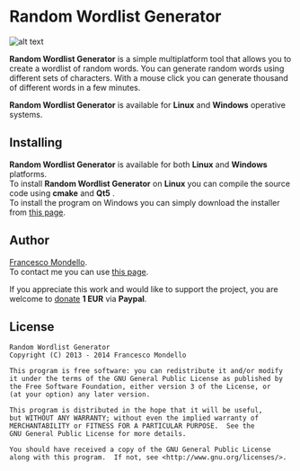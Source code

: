 # Random Wordlist Generator

![alt text](http://random-wordlist-generator.sourceforge.net/Random-Wordlist-Generator.png "Random Wordlist Generator")

**Random Wordlist Generator** is a simple multiplatform tool that allows you to create a wordlist of random words.
You can generate random words using different sets of characters.
With a mouse click you can generate thousand of different words in a few minutes.

**Random Wordlist Generator** is available for **Linux** and **Windows** operative systems.

## Installing

**Random Wordlist Generator** is available for both **Linux** and **Windows** platforms.  
To install **Random Wordlist Generator** on **Linux** you can compile the source code using **cmake** and **Qt5** .  
To install the program on Windows you can simply download the installer from [this page](http://random-wordlist-generator.sourceforge.net/).

## Author

[Francesco Mondello](http://random-wordlist-generator.sourceforge.net/).  
To contact me you can use [this page](http://random-wordlist-generator.sourceforge.net/).  
  
If you appreciate this work and would like to support the project, you are welcome to [donate](https://www.paypal.com/cgi-bin/webscr?cmd=_s-xclick&hosted_button_id=TZ9BUC4YDYJF2) **1 EUR** via **Paypal**.  

## License
 
    Random Wordlist Generator
    Copyright (C) 2013 - 2014 Francesco Mondello

    This program is free software: you can redistribute it and/or modify
    it under the terms of the GNU General Public License as published by
    the Free Software Foundation, either version 3 of the License, or
    (at your option) any later version.

    This program is distributed in the hope that it will be useful,
    but WITHOUT ANY WARRANTY; without even the implied warranty of
    MERCHANTABILITY or FITNESS FOR A PARTICULAR PURPOSE.  See the
    GNU General Public License for more details.

    You should have received a copy of the GNU General Public License
    along with this program.  If not, see <http://www.gnu.org/licenses/>. 
